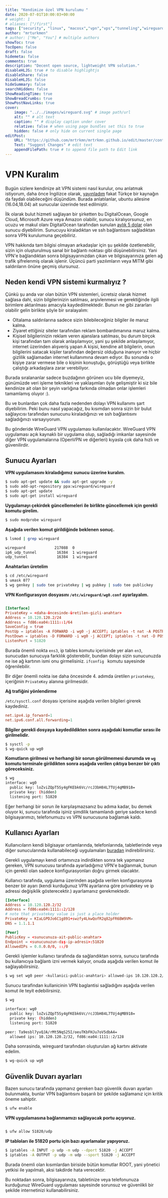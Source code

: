```yaml
---
title: "Kendimize özel VPN kurulumu "
date: 2020-07-01T10:00:03+00:00
# weight: 1
# aliases: ["/first"]
tags: ["security", "linux", "macosx","vpn","vps","tunneling","wireguard"]
author: "mrturkmen"
# author: ["Me", "You"] # multiple authors
showToc: true
TocOpen: false
draft: false
hidemeta: false
comments: true
description: "Decent open source, lightweight VPN solution."
disableHLJS: true # to disable highlightjs
disableShare: false
disableHLJS: false
hideSummary: false
searchHidden: false
ShowReadingTime: true
ShowBreadCrumbs: true
ShowPostNavLinks: true
cover:
    image: "../../images/wireguard.svg" # image path/url
    alt: "" # alt text
    caption: "" # display caption under cover
    relative: false # when using page bundles set this to true
    hidden: false # only hide on current single page
editPost:
    URL: "https://github.com/mrtrkmn/mrtrkmn.github.io/edit/master/content"
    Text: "Suggest Changes" # edit text
    appendFilePath: true # to append file path to Edit link
---
```



# VPN Kuralım


Bugün sizlere kendinize ait VPN sistemi nasıl kurulur, onu anlatmak istiyorum, daha önce İngilizce olarak, [yayınladım](https://mrturkmen.com/setup-free-vpn/) fakat  Türkçe bir kaynağın da faydalı olabileceğini düşündüm. Burada anlatılanlar, ubuntu ailesine (16.04,18.04) ait sunucular üzerinde test edilmiştir. 

İlk olarak bulut hizmeti sağlayan bir şirketten bu DigitalOcean, Google Cloud, Microsoft Azure veya Amazon olabilir, sunucu kiralıyorsunuz, en ucuzu ve makul olanı DigitalOcean tarafından sunulan [aylık 5 dolar](https://www.digitalocean.com/pricing/) olan sunucu diyebilirim. Sunucuyu kiraladıktan ve ssh bağlantısını sağladıktan sonra VPN kurulumuna geçebiliriz. 

VPN hakkında tam bilgisi olmayan arkadaşlar için şu şekilde özetlenebilir, sizin için oluşturulmuş sanal bir bağlantı noktası gibi düşünebilirsiniz. Yani VPN'e bağlandıktan sonra bilgisayarınızdan çıkan ve bilgisayarınıza gelen ağ trafik şifrelenmiş olarak işlenir. Üçüncü parti yazılımların veya MITM gibi saldırıların önüne geçmiş olursunuz. 

## Neden kendi VPN sistemi kurmalıyız ? 

Çünkü şu anda var olan bütün VPN sistemleri, ücretsiz olarak hizmet sağlasa dahi, sizin bilgilerinizin satılması, arşivlenmesi ve gerektiğinde ilgili birimlere aktarılması amacıyla kaydedilmektedir. Bunun ne gibi zararları olabilir gelin birlikte şöyle bir sıralayalım: 

- Oltalama saldırılarına sadece sizin bilebileceğiniz bilgiler ile maruz kalma. 
- Ziyaret ettiğiniz siteler tarafından reklam bombardımanına maruz kalma.
- Kişisel bilgilerinizin reklam veren ajanslara satılması, bu durum birçok kişi tarafından tam olarak anlaşılamıyor, yani şu şekilde anlaşılamıyor, internet üzerinden alışveriş yapan A kişisi, kendine ait bilgilerin, onun bilgilerini satacak kişiler tarafından değersiz olduğuna inanıyor ve hiçbir gizlilik sağlamadan internet kullanımına devam ediyor. Bu sonunda o kişiye zarar vermese bile o kişinin konuştuğu, görüştüğü veya birlikte çalıştığı arkadaşlara zarar verebiliyor. 

Burada sıralananlar sadece buzdağının görünen ucu bile diyemeyiz, günümüzde veri işleme teknikleri ve yaklaşımları öyle gelişmiştir ki siz bile kendinize ait olan bir şeyin varlığına farkında olmadan onlar işlemleri tamamlamış oluyor :). 

Bu ve bunlardan çok daha fazla nedenden dolayı VPN kullanımı şart diyebilirim. Peki bunu nasıl yapacağız, bu kısımdan sonra sizin bir bulut sağlayıcısı tarafından sunucunu kiraladığınızı ve ssh bağlantısını sağladığınızı varsayıyorum. 

Bu gönderide WireGuard VPN uygulaması kullanılacaktır. WireGuard VPN uygulaması açık kaynaklı bir uygulama olup, sağladığı imkanlar sayesinde diğer VPN uygulamalarına (OpenVPN ve diğerleri) kıyasla çok daha hızlı ve güvenilirdir. 


## Sunucu Ayarları

**VPN uygulamasını kiraladığımız sunucu üzerine kuralım.**

```bash 
$ sudo apt-get update && sudo apt-get upgrade -y 
$ sudo add-apt-repository ppa:wireguard/wireguard
$ sudo apt-get update 
$ sudo apt-get install wireguard
```


**Uygulamayı çekirdek güncellemeleri ile birlikte güncellemek için gerekli komutu girelim.** 

  ```bash 
  $ sudo modprobe wireguard
  ```

**Aşağıda verilen komut girildiğinde beklenen sonuç.**

```bash 
$ lsmod | grep wireguard

wireguard             217088  0
ip6_udp_tunnel         16384  1 wireguard
udp_tunnel             16384  1 wireguard
```

**Anahtarları üretelim**

```bash 
$ cd /etc/wireguard
$ umask 077
$ wg genkey | sudo tee privatekey | wg pubkey | sudo tee publickey
```

**VPN Konfigurasyon dosyasını `/etc/wireguard/wg0.conf` ayarlayalım.**

```conf 

[Interface]
PrivateKey = <daha-öncesinde-üretilen-gizli-anahtar>
Address = 10.120.120.2/24
Address = fd86:ea04:1111::1/64
SaveConfig = true
PostUp = iptables -A FORWARD -i wg0 -j ACCEPT; iptables -t nat -A POSTROUTING -o ens3 -j MASQUERADE; ip6tables -A FORWARD -i wg0 -j ACCEPT; ip6tables -t nat -A POSTROUTING -o ens3 -j MASQUERADE
PostDown = iptables -D FORWARD -i wg0 -j ACCEPT; iptables -t nat -D POSTROUTING -o ens3 -j MASQUERADE; ip6tables -D FORWARD -i wg0 -j ACCEPT; ip6tables -t nat -D POSTROUTING -o ens3 -j MASQUERADE
ListenPort = 51820
```
Burada önemli nokta `ens3`, ip tables komutu içerisinde yer alan `en3`, sunucudan sunucuya farklılık gösterebilir, bundan dolayı sizin sunucunuzda ne ise ağ kartının ismi onu girmelisiniz. `ifconfig ` komutu sayesinde öğrenilebilir. 

Bir diğer önemli nokta ise daha öncesinde 4. adımda üretilen `privatekey`, içeriğinin `PrivateKey` alanına girilmesidir. 

**Ağ trafiğini yönlendirme**

`/etc/sysctl.conf` dosyası içerisine aşağıda verilen bilgileri girerek kaydediniz. 

```conf
net.ipv4.ip_forward=1
net.ipv6.conf.all.forwarding=1
```

**Bilgiler gerekli dosyaya kaydedildikten sonra aşağıdaki komutlar sırası ile girilmelidir.**


```bash 
$ sysctl -p
$ wg-quick up wg0
```

**Komutların girilmesi ve herhangi bir sorun görülmemesi durumda ve `wg` komutu terminale girildikten sonra aşağıda verilen çıktıya benzer bir çıktı göreceksiniz.**

```bash 
$ wg
interface: wg0
  public key: loZviZQpT5Sy4gFKEbk6Vc/rcJ3bH84L7TUj4qMB918=
  private key: (hidden)
  listening port: 51820
```

Eğer herhangi bir sorun ile karşılaşmazsanız bu adıma kadar, bu demek oluyor ki, sunucu tarafında işiniz şimdilik tamamlandı geriye sadece kendi bilgisayarımızı, telefonumuzu vs VPN sunucusuna bağlamak kaldı. 

## Kullanıcı Ayarları

Kullanıcıların kendi bilgisayar ortamlarında, telefonlarında, tabletlerinde veya diğer sunucularında kullanabileceği uygulamaları [buradan](https://www.wireguard.com/install/) indirebilirsiniz. 

Gerekli uygulamayı kendi ortamınıza indirdikten sonra tek yapmanız gereken, VPN sunucusu tarafında ayarladığımız VPN'e bağlanmak, bunun için gerekli olan sadece konfigurasyonları doğru girmek olacaktır. 

Kullanıcı tarafında, uygulama üzerinden aşağıda verilen konfigurasyona benzer bir ayarı (kendi kurduğunuz VPN ayarlarına göre privatekey ve ip adressi değişiklik gösterecektir.) ayarlamanız gerekmektedir. 

```conf
[Interface]
Address = 10.120.120.2/32
Address = fd86:ea04:1111::2/128
# note that privatekey value is just a place holder 
PrivateKey = KIaLGPDJo6C1g891+swzfy4LkwQofR2q82pFR6BW9VM=
DNS = 1.1.1.1

[Peer]
PublicKey = <sunucunuza-ait-public-anahtar>
Endpoint = <sunucunuzun-dış-ip-adresi>:51820
AllowedIPs = 0.0.0.0/0, ::/0

```

Gerekli işlemler kullanıcı tarafında da sağlandıktan sonra, sunucu tarafında bu kullanıcıya bağlantı izni vermek kalıyor, onuda aşağıda verilen komut ile sağlayabilirsiniz. 

```bash 
$ wg set wg0 peer <kullanici-public-anahtari> allowed-ips 10.120.120.2/32,fd86:ea04:1111::2/128
```

Sunucu tarafindan kullanicinin VPN baglantisi sağladığını aşağıda verilen komut ile teyit edebilirsiniz. 

```bash 
$ wg

interface: wg0
  public key: loZviZQpT5Sy4gFKEbk6Vc/rcJ3bH84L7TUj4qMB918=
  private key: (hidden)
  listening port: 51820

peer: Ta9esbl7yvQJA/rMt5NqS25I/oeuTKbFHJu7oV5dbA4=
  allowed ips: 10.120.120.2/32, fd86:ea04:1111::2/128

```

Daha sonrasinda, wireguard tarafından oluşturulan ağ kartını aktivate edelim. 

```bash 
$ wg-quick up wg0
```

## Güvenlik Duvarı ayarları

Bazen sunucu tarafında yapmanız gereken bazı güvenlik duvarı ayarları bulunmakta, bunlar VPN bağlantısını başarılı bir şekilde sağlamanız için kritik öneme sahiptir. 



```bash 
$ ufw enable
```

**VPN uygulamasına bağlanmamızı sağlayacak portu açıyoruz.**

```bash 

$ ufw allow 51820/udp
```

**IP tabloları ile 51820  portu için bazı ayarlamalar yapıyoruz.**

```bash 
$ iptables -A INPUT -p udp -m udp --dport 51820 -j ACCEPT
$ iptables -A OUTPUT -p udp -m udp --sport 51820 -j ACCEPT
```

Burada önemli olan kısımlardan biriside bütün komutlar ROOT, yani yönetici yetkisi ile yapılmalı, aksi takdirde hata verecektir. 


Bu noktadan sonra, bilgisayarınıza, tabletinize veya telefonunuza kurduğunuz WireGuard uygulaması sayesinde sorunsuz ve güvenlikli bir şekilde internetinizi kullanabilirsiniz. 





